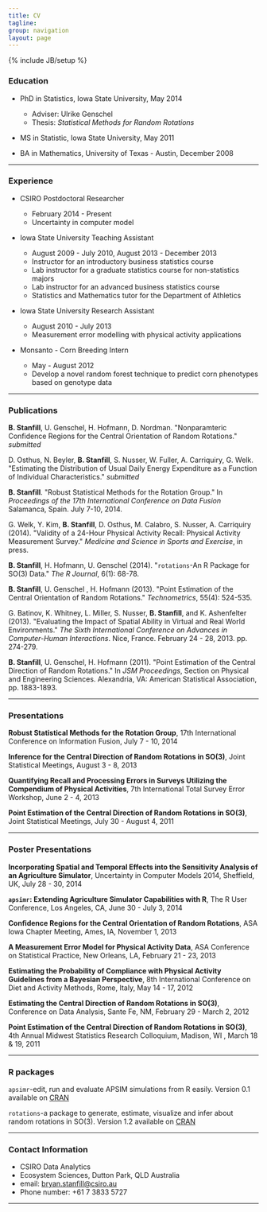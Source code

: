 ```yaml
---
title: CV
tagline:
group: navigation
layout: page
---
```

{% include JB/setup %}


### Education

* PhD in Statistics, Iowa State University, May 2014  
  * Adviser: Ulrike Genschel
  * Thesis: *Statistical Methods for Random Rotations*  
  
* MS in Statistic, Iowa State University,  May 2011  
  
* BA in Mathematics, University of Texas - Austin, December 2008  

----

### Experience

* CSIRO Postdoctoral Researcher 
  * February 2014 - Present
  * Uncertainty in computer model
  
  
* Iowa State University Teaching Assistant 
  * August 2009 - July 2010, August 2013 - December 2013
  * Instructor for an introductory business statistics course
  * Lab instructor for a graduate statistics course for non-statistics majors
  * Lab instructor for an advanced business statistics course
  * Statistics and Mathematics tutor for the Department of Athletics
  
* Iowa State University Research Assistant 
  * August 2010 - July 2013
  * Measurement error modelling with physical activity applications
  
* Monsanto - Corn Breeding Intern 
  * May - August 2012
  * Develop a novel random forest technique to predict corn phenotypes based on genotype data
  
----

### Publications

**B. Stanfill**, U. Genschel, H. Hofmann, D. Nordman.  "Nonparamteric Confidence Regions for the Central Orientation of Random Rotations." *submitted*

D. Osthus, N. Beyler, **B. Stanfill**, S. Nusser, W. Fuller, A. Carriquiry, G. Welk. "Estimating the Distribution of Usual Daily Energy Expenditure as a Function of Individual Characteristics." *submitted*

**B. Stanfill**. "Robust Statistical Methods for the Rotation Group." In *Proceedings of the 17th International Conference on Data Fusion* Salamanca, Spain. July 7-10, 2014.

G. Welk, Y. Kim, **B. Stanfill**, D. Osthus, M. Calabro, S. Nusser, A. Carriquiry (2014).  "Validity of a 24-Hour Physical Activity Recall: Physical Activity Measurement Survey." *Medicine and Science in Sports and Exercise*, in press.

**B. Stanfill**, H. Hofmann, U. Genschel (2014). "`rotations`-An R Package for SO(3) Data." *The R Journal*, 6(1): 68-78.

**B. Stanfill**, U. Genschel , H. Hofmann (2013).  "Point Estimation of the Central Orientation of Random Rotations." *Technometrics*, 55(4): 524-535. 

G. Batinov, K. Whitney, L. Miller, S. Nusser, **B. Stanfill**, and K. Ashenfelter (2013).  "Evaluating the Impact of Spatial Ability in Virtual and Real World Environments." *The Sixth International Conference on Advances in Computer-Human Interactions*. Nice, France.  February 24 - 28, 2013. pp. 274-279.

**B. Stanfill**, U. Genschel, H. Hofmann (2011). "Point Estimation of the Central Direction of Random Rotations." In *JSM Proceedings*, Section on Physical and Engineering Sciences. Alexandria, VA: American Statistical Association, pp. 1883-1893.

----

### Presentations

**Robust Statistical Methods for the Rotation Group**, 17th International Conference on Information Fusion, July 7 - 10, 2014

**Inference for the Central Direction of Random Rotations in SO(3)**, Joint Statistical Meetings, August 3 - 8, 2013

**Quantifying Recall and Processing Errors in Surveys Utilizing the Compendium of Physical Activities**, 7th International Total Survey Error Workshop, June 2 - 4, 2013

**Point Estimation of the Central Direction of Random Rotations in SO(3)**, Joint Statistical Meetings, July 30 - August 4, 2011

----

### Poster Presentations

**Incorporating Spatial and Temporal Effects into the Sensitivity Analysis of an Agriculture Simulator**, Uncertainty in Computer Models 2014, Sheffield, UK, July 28 - 30, 2014

**`apsimr`: Extending Agriculture Simulator Capabilities with R**, The R User Conference, Los Angeles, CA, June 30 - July 3, 2014

**Confidence Regions for the Central Orientation of Random Rotations**, ASA Iowa Chapter Meeting, Ames, IA, November 1, 2013

**A Measurement Error Model for Physical Activity Data**, ASA Conference on Statistical Practice, New Orleans, LA, February 21 - 23, 2013

**Estimating the Probability of Compliance with Physical Activity Guidelines from a Bayesian Perspective**, 8th International Conference on Diet and Activity Methods, Rome, Italy, May 14 - 17, 2012

**Estimating the Central Direction of Random Rotations in SO(3)**, Conference on Data Analysis, Sante Fe, NM, February 29 - March 2, 2012

**Point Estimation of the Central Direction of Random Rotations in SO(3)**, 4th Annual Midwest Statistics Research Colloquium, Madison, WI , March 18 & 19, 2011

----

### R packages

`apsimr`-edit, run and evaluate APSIM simulations from R easily.  Version 0.1 available on [CRAN](http://cran.rstudio.com/web/packages/apsimr/index.html)

`rotations`-a package to generate, estimate, visualize and infer about random rotations in SO(3).  Version 1.2 available on [CRAN](http://cran.r-project.org/web/packages/rotations/index.html)

-----

### Contact Information

* CSIRO Data Analytics
* Ecosystem Sciences, Dutton Park, QLD Australia
* email: [bryan.stanfill@csiro.au](sta36z@csiro.au)
* Phone number: +61 7 3833 5727

----